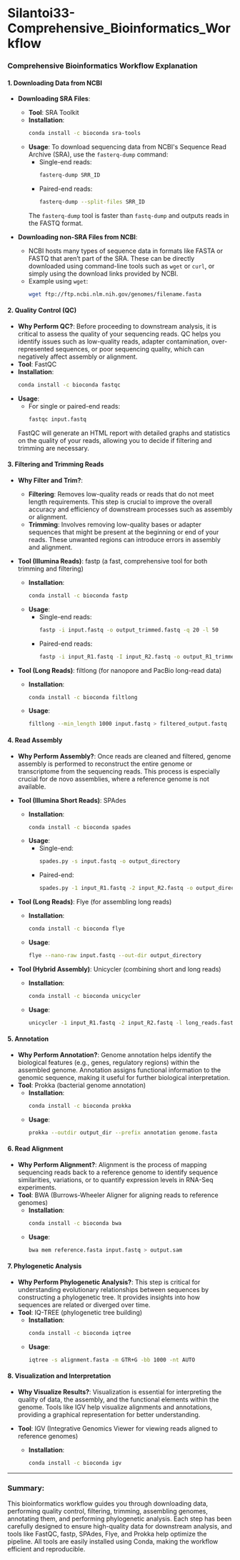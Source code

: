 # Silantoi33-Comprehensive_Bioinformatics_Workflow

### Comprehensive Bioinformatics Workflow Explanation

#### 1. Downloading Data from NCBI
- **Downloading SRA Files**:
  - **Tool**: SRA Toolkit
  - **Installation**:
    ```bash
    conda install -c bioconda sra-tools
    ```
  - **Usage**: To download sequencing data from NCBI's Sequence Read Archive (SRA), use the `fasterq-dump` command:
    - Single-end reads:
      ```bash
      fasterq-dump SRR_ID
      ```
    - Paired-end reads:
      ```bash
      fasterq-dump --split-files SRR_ID
      ```
    The `fasterq-dump` tool is faster than `fastq-dump` and outputs reads in the FASTQ format.

- **Downloading non-SRA Files from NCBI**:
  - NCBI hosts many types of sequence data in formats like FASTA or FASTQ that aren’t part of the SRA. These can be directly downloaded using command-line tools such as `wget` or `curl`, or simply using the download links provided by NCBI.
  - Example using `wget`:
    ```bash
    wget ftp://ftp.ncbi.nlm.nih.gov/genomes/filename.fasta
    ```

#### 2. Quality Control (QC)
- **Why Perform QC?**: Before proceeding to downstream analysis, it is critical to assess the quality of your sequencing reads. QC helps you identify issues such as low-quality reads, adapter contamination, over-represented sequences, or poor sequencing quality, which can negatively affect assembly or alignment.
- **Tool**: FastQC
- **Installation**:
  ```bash
  conda install -c bioconda fastqc
  ```
- **Usage**:
  - For single or paired-end reads:
    ```bash
    fastqc input.fastq
    ```
  FastQC will generate an HTML report with detailed graphs and statistics on the quality of your reads, allowing you to decide if filtering and trimming are necessary.

#### 3. Filtering and Trimming Reads
- **Why Filter and Trim?**:
  - **Filtering**: Removes low-quality reads or reads that do not meet length requirements. This step is crucial to improve the overall accuracy and efficiency of downstream processes such as assembly or alignment.
  - **Trimming**: Involves removing low-quality bases or adapter sequences that might be present at the beginning or end of your reads. These unwanted regions can introduce errors in assembly and alignment.
  
- **Tool (Illumina Reads)**: fastp (a fast, comprehensive tool for both trimming and filtering)
  - **Installation**:
    ```bash
    conda install -c bioconda fastp
    ```
  - **Usage**:
    - Single-end reads:
      ```bash
      fastp -i input.fastq -o output_trimmed.fastq -q 20 -l 50
      ```
    - Paired-end reads:
      ```bash
      fastp -i input_R1.fastq -I input_R2.fastq -o output_R1_trimmed.fastq -O output_R2_trimmed.fastq -q 20 -l 50
      ```

- **Tool (Long Reads)**: filtlong (for nanopore and PacBio long-read data)
  - **Installation**:
    ```bash
    conda install -c bioconda filtlong
    ```
  - **Usage**:
    ```bash
    filtlong --min_length 1000 input.fastq > filtered_output.fastq
    ```

#### 4. Read Assembly
- **Why Perform Assembly?**: Once reads are cleaned and filtered, genome assembly is performed to reconstruct the entire genome or transcriptome from the sequencing reads. This process is especially crucial for de novo assemblies, where a reference genome is not available.
- **Tool (Illumina Short Reads)**: SPAdes
  - **Installation**:
    ```bash
    conda install -c bioconda spades
    ```
  - **Usage**:
    - Single-end:
      ```bash
      spades.py -s input.fastq -o output_directory
      ```
    - Paired-end:
      ```bash
      spades.py -1 input_R1.fastq -2 input_R2.fastq -o output_directory
      ```

- **Tool (Long Reads)**: Flye (for assembling long reads)
  - **Installation**:
    ```bash
    conda install -c bioconda flye
    ```
  - **Usage**:
    ```bash
    flye --nano-raw input.fastq --out-dir output_directory
    ```

- **Tool (Hybrid Assembly)**: Unicycler (combining short and long reads)
  - **Installation**:
    ```bash
    conda install -c bioconda unicycler
    ```
  - **Usage**:
    ```bash
    unicycler -1 input_R1.fastq -2 input_R2.fastq -l long_reads.fastq -o output_directory
    ```

#### 5. Annotation
- **Why Perform Annotation?**: Genome annotation helps identify the biological features (e.g., genes, regulatory regions) within the assembled genome. Annotation assigns functional information to the genomic sequence, making it useful for further biological interpretation.
- **Tool**: Prokka (bacterial genome annotation)
  - **Installation**:
    ```bash
    conda install -c bioconda prokka
    ```
  - **Usage**:
    ```bash
    prokka --outdir output_dir --prefix annotation genome.fasta
    ```

#### 6. Read Alignment
- **Why Perform Alignment?**: Alignment is the process of mapping sequencing reads back to a reference genome to identify sequence similarities, variations, or to quantify expression levels in RNA-Seq experiments.
- **Tool**: BWA (Burrows-Wheeler Aligner for aligning reads to reference genomes)
  - **Installation**:
    ```bash
    conda install -c bioconda bwa
    ```
  - **Usage**:
    ```bash
    bwa mem reference.fasta input.fastq > output.sam
    ```

#### 7. Phylogenetic Analysis
- **Why Perform Phylogenetic Analysis?**: This step is critical for understanding evolutionary relationships between sequences by constructing a phylogenetic tree. It provides insights into how sequences are related or diverged over time.
- **Tool**: IQ-TREE (phylogenetic tree building)
  - **Installation**:
    ```bash
    conda install -c bioconda iqtree
    ```
  - **Usage**:
    ```bash
    iqtree -s alignment.fasta -m GTR+G -bb 1000 -nt AUTO
    ```

#### 8. Visualization and Interpretation
- **Why Visualize Results?**: Visualization is essential for interpreting the quality of data, the assembly, and the functional elements within the genome. Tools like IGV help visualize alignments and annotations, providing a graphical representation for better understanding.

- **Tool**: IGV (Integrative Genomics Viewer for viewing reads aligned to reference genomes)
  - **Installation**:
    ```bash
    conda install -c bioconda igv
    ```

---

### Summary:
This bioinformatics workflow guides you through downloading data, performing quality control, filtering, trimming, assembling genomes, annotating them, and performing phylogenetic analysis. Each step has been carefully designed to ensure high-quality data for downstream analysis, and tools like FastQC, fastp, SPAdes, Flye, and Prokka help optimize the pipeline. All tools are easily installed using Conda, making the workflow efficient and reproducible.
